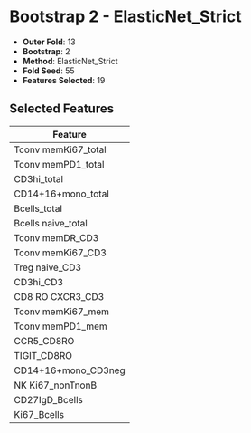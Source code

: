 # Bootstrap 2 - ElasticNet_Strict

- **Outer Fold**: 13
- **Bootstrap**: 2
- **Method**: ElasticNet_Strict
- **Fold Seed**: 55
- **Features Selected**: 19

## Selected Features

| Feature |
|---------|
| Tconv memKi67_total |
| Tconv memPD1_total |
| CD3hi_total |
| CD14+16+mono_total |
| Bcells_total |
| Bcells naive_total |
| Tconv memDR_CD3 |
| Tconv memKi67_CD3 |
| Treg naive_CD3 |
| CD3hi_CD3 |
| CD8 RO CXCR3_CD3 |
| Tconv memKi67_mem |
| Tconv memPD1_mem |
| CCR5_CD8RO |
| TIGIT_CD8RO |
| CD14+16+mono_CD3neg |
| NK Ki67_nonTnonB |
| CD27IgD_Bcells |
| Ki67_Bcells |
